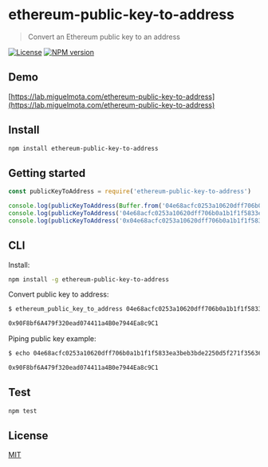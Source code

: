 # ethereum-public-key-to-address

> Convert an Ethereum public key to an address

[![License](http://img.shields.io/badge/license-MIT-blue.svg)](https://raw.githubusercontent.com/miguelmota/ethereum-public-key-to-address/master/LICENSE)
[![NPM version](https://badge.fury.io/js/ethereum-public-key-to-address.svg)](http://badge.fury.io/js/ethereum-public-key-to-address)

## Demo

[https://lab.miguelmota.com/ethereum-public-key-to-address](https://lab.miguelmota.com/ethereum-public-key-to-address)

## Install

```bash
npm install ethereum-public-key-to-address
```

## Getting started

```javascript
const publicKeyToAddress = require('ethereum-public-key-to-address')

console.log(publicKeyToAddress(Buffer.from('04e68acfc0253a10620dff706b0a1b1f1f5833ea3beb3bde2250d5f271f3563606672ebc45e0b7ea2e816ecb70ca03137b1c9476eec63d4632e990020b7b6fba39', 'hex'))) // '0x90F8bf6A479f320ead074411a4B0e7944Ea8c9C1'
console.log(publicKeyToAddress('04e68acfc0253a10620dff706b0a1b1f1f5833ea3beb3bde2250d5f271f3563606672ebc45e0b7ea2e816ecb70ca03137b1c9476eec63d4632e990020b7b6fba39')) // '0x90F8bf6A479f320ead074411a4B0e7944Ea8c9C1'
console.log(publicKeyToAddress('0x04e68acfc0253a10620dff706b0a1b1f1f5833ea3beb3bde2250d5f271f3563606672ebc45e0b7ea2e816ecb70ca03137b1c9476eec63d4632e990020b7b6fba39')) // '0x90F8bf6A479f320ead074411a4B0e7944Ea8c9C1'
```

## CLI

Install:

```bash
npm install -g ethereum-public-key-to-address
```

Convert public key to address:

```bash
$ ethereum_public_key_to_address 04e68acfc0253a10620dff706b0a1b1f1f5833ea3beb3bde2250d5f271f3563606672ebc45e0b7ea2e816ecb70ca03137b1c9476eec63d4632e990020b7b6fba39

0x90F8bf6A479f320ead074411a4B0e7944Ea8c9C1
```

Piping public key example:

```bash
$ echo 04e68acfc0253a10620dff706b0a1b1f1f5833ea3beb3bde2250d5f271f3563606672ebc45e0b7ea2e816ecb70ca03137b1c9476eec63d4632e990020b7b6fba39 | ethereum_public_key_to_address

0x90F8bf6A479f320ead074411a4B0e7944Ea8c9C1
```

## Test

```bash
npm test
```

## License

[MIT](LICENSE)
